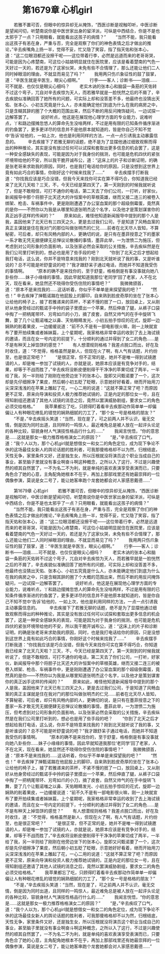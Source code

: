 # 　　第1679章 心机girl
　　若雅不置可否，但眼中的惊异却无从掩饰，“西医诊断是视触叩听，中医诊断是望闻问切，听楚南说你是中医世家出身的留洋派，可纵是中西结合，你是不是也太邪乎了一点？只用眼看，就能看出这孩子的病情？”
　　“当然不能，我只能看出这孩子有恙在身，严重与否，完全是观察了你们的神色表情之后才做出的推论，”辛去疾嘴角上扬一半，觉得不妥，忙又隐了笑容，指了指天佑和张本心，道：“这二位眼泪都还没擦干呢——这位带着行李，必然是远道而来的老哥哥哭，可能是因为心疼楚南，可这位小姑娘明显就住在医院里，应该是看着楚南的气色一天好过一天的，若还是为了这家伙哭，未免有些不合情理了，那么还能让他们二人同时掉眼泪的理由，不就显而易见了吗？”
　　我用两只伤爪象征性的鼓了鼓掌，道：“辛医生就是辛医生，眼尖心细啊。”
　　行李——客人；诊断书——泪痕……可不就是、也仅仅是眼尖心细吗？
　　老实木讷的张本心和脑袋一条筋的天佑转不过这个弯子，兀自对辛去疾惊为天人，而若雅早就是一脸恍然之后的不屑了，辛去疾貌似准确回答了她所有的问题，可实际上却和没答差不多，他最终也没猜出天佑、张本心、小初五究竟是什么人，亦未能确定他们到底为什么在我的病房之中，只是含糊其辞的圈了个大概的范围出来，然后不断的用反问掩饰疑问，一边试探一边解答罢了。
　　说好听点，他这是在展现他心理学方面的专业能力，说难听点，丫和路边摆摊忽悠人的算命先生没啥两样，不过是用有限的已知条件循序渐进的钓鱼罢了，更多更详尽的信息并不是他原本就知道的，皆是你自己不知不觉中‘告诉’给他的，一如上次，他也是利用同样的方法，一点一点引诱我主动暴露信息的。
　　辛去疾接下了若雅无聊的话题，绝不是为了显摆他通过细致观察而得出的种种推论，其实是没有放过任何可以试探和套取出更多信息的机会罢了，这是一种安全感缺失的表现，可能是因为对于我身份的揣测，也可能是危机四伏的紧张坏境带给他的不安，所以我干脆开诚布公，道：“这床上的片子和诊断证明，的确是张老哥来求助我的原因，同时，也是我打电话给你的原因，只是没想到这世界上竟有如此巧合的事情，你刚好这个时候来找我了……”
　　辛去疾摆手打断我道：“你找我应该是巧合没错，但我今天来找你可实在算不得巧合，你知道我已经来了北天几天啦？三天，不，今天已经是第四天了，第一天刚到的时候我就听说了，但是不敢相信，可打不通你的电话，第二天去了你们公司，一打听，好家伙，新闻报导中那个将胆子比天还大的许恒案中的草根英雄，继而又接二连三的被卷入绑架、枪击、车祸事件中，更是刚刚遭遇了办公室血案的那个超级倒霉蛋，竟然真的是你——不然你以为我是从哪里知道张明杰这个名字，以及他才是策划谋害你的真正凶手这样的传闻的？”
　　原来如此，难怪他知道新闻报导中提到的那个人是我，盖因他来了北天已有三四天之久，更是去过我们公司，于是知道了风畅血案的真正主谋就是住在我对门的那位叫做张明杰的仁兄……前者在北天尽人皆知，不算秘密，可后者，却只有风畅内部的人，更确切的说，是只有在墨菲授意之下的墨家一系才敢无凭无据便肆无忌惮议论散播的事情，墨菲此举，一为泄愤二为施压，但考虑到对公司形象的负面影响，以及张家必然会采取的公关措施，辛去疾纵然是在我们公司里打听到的，想必也是用了些手段的吧？
　　“你到了北天之后才想起给我打电话，这么说，你并不是特意来找我的？刚到北天就听说了我的事，又是听谁说的？总不可能是听舒童说的吧？”我才跟舒呆子通过电话，而她并不知道我受伤的事情啊。
　　“原本的确不是来找你的，至于舒童，格格倒是有事没事就向她八卦些你……妹子小缘缘的事情，因此早就知道我那位‘老同学’回了老家，人不在北天，现在看来，她显然还不晓得你受伤住院的事情吧？”
　　我微微颌首，道：“原本不是来找我的……这话听着，你似乎不单单是来探望我的吧？”
　　“然也！” 辛去疾掸了掸甄诺踹在他屁股上的脚印，自来熟到脸皮奇厚的坐在了张本心让给他的椅子上，接了若雅递来的茶杯，不紧不慢的抿了一口，放回桌上，又从刚好从他身旁经过的甄诺手中拎的袋子里摸出一个苹果，然后伸直了腿，从裤子口袋中掏了一把柄尾带环、刃弯如爪的小刀，摘了皮套，自然又帅气的在手中旋转飞舞，耍了几个让甄诺嗤之以鼻、天佑眼睛发光、小初五拍手惊叹的花式，旋即一边娴熟的削着果皮，一边缓缓说道：“前不久不是有一部电影很火嘛，刚一上映就宣布了要开拍续集或者姊妹篇，上个星期呢，我家格格非常幸运的收到了去上海试镜的邀请，而且在女一号内定的前提下，十分顺利的通过并得到了女二的角色……是不是有种天上掉馅饼的感觉？”
　　有人想潜规则格格？我差点脱口而出，好在及时收住，道：“不觉得，格格虽然是新人，但现在火了啊，有人气有话题，片约纷至，也是很正常吧？”
　　“是很正常，但不正常的是，她并不是唯一得到试镜邀请的人，却是唯一参加了试镜的人，亦就是说，她原本应该是有竞争对手的，结果，却等于不战而胜了，”辛去疾将没断皮便削得干干净净的苹果切成了两半，一半给了我，另一半则给了刚刚在他旁边坐下的张本心，旋即又问甄诺要了一个，这次却是先仔细擦净了果皮，然后朝小初五眨了眨眼，示意她好好看着，继而开始用刀尖深深浅浅的在苹果上雕起了花，一心二用的说道：“这就不算正常了吧？而原因更不正常，原来向导演和投资人极力推荐她试镜的，正是内定的那位女一号，且在得知剧组还邀请了其他人试镜的消息之后，竟然以罢演威胁剧组，要求女二的角色必须交给格格。”
　　我苹果都忘了吃，只顾得盯着看辛去疾那动作简单单一却偏偏让人有种眼花缭乱的错觉的娴熟细腻的刀工了，“那个女一号是格格的朋友？”
　　“不是，”辛去疾摇头笑道：“当然，现在是了，可之前两人并不认识，毫无交情，倒是因为同时出道，且同样的一鸣惊人，最近难免总是被人放在一起评头论足的各种比较，容貌身材人气演技性格品行什么的……”
　　我闻言恍悟，“你的意思是……这就是那女一极力推荐格格演女二的原因？”
　　“是，”辛去疾叹了口气，道：“我个人以为，那个心机girl就是想借女一和女二的角色定位，成为现下争论不休的这场最佳女新人的舆论话题的胜利者，可我那傻格格却不以为然，归根结底，天性无争，家里条件又好，还是独生女，所以压根就没将演员这个职业当成自己的事业，甚至脑子里就没有事业啊奋斗啊这种概念，之所以入了这行，不过是兴趣使然的顺其自然罢了，一不为名二不为利，就是单纯的喜欢表演享受表演而已，只要角色合了她的心意，主角配角她根本不在乎，再加上那部戏里还有她最崇拜的一位偶像参演，莫说是女二号了，能让她客串跑个龙套她都会对人家感恩戴德……”

　　第1679章 心机girl
　　若雅不置可否，但眼中的惊异却无从掩饰，“西医诊断是视触叩听，中医诊断是望闻问切，听楚南说你是中医世家出身的留洋派，可纵是中西结合，你是不是也太邪乎了一点？只用眼看，就能看出这孩子的病情？”
　　“当然不能，我只能看出这孩子有恙在身，严重与否，完全是观察了你们的神色表情之后才做出的推论，”辛去疾嘴角上扬一半，觉得不妥，忙又隐了笑容，指了指天佑和张本心，道：“这二位眼泪都还没擦干呢——这位带着行李，必然是远道而来的老哥哥哭，可能是因为心疼楚南，可这位小姑娘明显就住在医院里，应该是看着楚南的气色一天好过一天的，若还是为了这家伙哭，未免有些不合情理了，那么还能让他们二人同时掉眼泪的理由，不就显而易见了吗？”
　　我用两只伤爪象征性的鼓了鼓掌，道：“辛医生就是辛医生，眼尖心细啊。”
　　行李——客人；诊断书——泪痕……可不就是、也仅仅是眼尖心细吗？
　　老实木讷的张本心和脑袋一条筋的天佑转不过这个弯子，兀自对辛去疾惊为天人，而若雅早就是一脸恍然之后的不屑了，辛去疾貌似准确回答了她所有的问题，可实际上却和没答差不多，他最终也没猜出天佑、张本心、小初五究竟是什么人，亦未能确定他们到底为什么在我的病房之中，只是含糊其辞的圈了个大概的范围出来，然后不断的用反问掩饰疑问，一边试探一边解答罢了。
　　说好听点，他这是在展现他心理学方面的专业能力，说难听点，丫和路边摆摊忽悠人的算命先生没啥两样，不过是用有限的已知条件循序渐进的钓鱼罢了，更多更详尽的信息并不是他原本就知道的，皆是你自己不知不觉中‘告诉’给他的，一如上次，他也是利用同样的方法，一点一点引诱我主动暴露信息的。
　　辛去疾接下了若雅无聊的话题，绝不是为了显摆他通过细致观察而得出的种种推论，其实是没有放过任何可以试探和套取出更多信息的机会罢了，这是一种安全感缺失的表现，可能是因为对于我身份的揣测，也可能是危机四伏的紧张坏境带给他的不安，所以我干脆开诚布公，道：“这床上的片子和诊断证明，的确是张老哥来求助我的原因，同时，也是我打电话给你的原因，只是没想到这世界上竟有如此巧合的事情，你刚好这个时候来找我了……”
　　辛去疾摆手打断我道：“你找我应该是巧合没错，但我今天来找你可实在算不得巧合，你知道我已经来了北天几天啦？三天，不，今天已经是第四天了，第一天刚到的时候我就听说了，但是不敢相信，可打不通你的电话，第二天去了你们公司，一打听，好家伙，新闻报导中那个将胆子比天还大的许恒案中的草根英雄，继而又接二连三的被卷入绑架、枪击、车祸事件中，更是刚刚遭遇了办公室血案的那个超级倒霉蛋，竟然真的是你——不然你以为我是从哪里知道张明杰这个名字，以及他才是策划谋害你的真正凶手这样的传闻的？”
　　原来如此，难怪他知道新闻报导中提到的那个人是我，盖因他来了北天已有三四天之久，更是去过我们公司，于是知道了风畅血案的真正主谋就是住在我对门的那位叫做张明杰的仁兄……前者在北天尽人皆知，不算秘密，可后者，却只有风畅内部的人，更确切的说，是只有在墨菲授意之下的墨家一系才敢无凭无据便肆无忌惮议论散播的事情，墨菲此举，一为泄愤二为施压，但考虑到对公司形象的负面影响，以及张家必然会采取的公关措施，辛去疾纵然是在我们公司里打听到的，想必也是用了些手段的吧？
　　“你到了北天之后才想起给我打电话，这么说，你并不是特意来找我的？刚到北天就听说了我的事，又是听谁说的？总不可能是听舒童说的吧？”我才跟舒呆子通过电话，而她并不知道我受伤的事情啊。
　　“原本的确不是来找你的，至于舒童，格格倒是有事没事就向她八卦些你……妹子小缘缘的事情，因此早就知道我那位‘老同学’回了老家，人不在北天，现在看来，她显然还不晓得你受伤住院的事情吧？”
　　我微微颌首，道：“原本不是来找我的……这话听着，你似乎不单单是来探望我的吧？”
　　“然也！” 辛去疾掸了掸甄诺踹在他屁股上的脚印，自来熟到脸皮奇厚的坐在了张本心让给他的椅子上，接了若雅递来的茶杯，不紧不慢的抿了一口，放回桌上，又从刚好从他身旁经过的甄诺手中拎的袋子里摸出一个苹果，然后伸直了腿，从裤子口袋中掏了一把柄尾带环、刃弯如爪的小刀，摘了皮套，自然又帅气的在手中旋转飞舞，耍了几个让甄诺嗤之以鼻、天佑眼睛发光、小初五拍手惊叹的花式，旋即一边娴熟的削着果皮，一边缓缓说道：“前不久不是有一部电影很火嘛，刚一上映就宣布了要开拍续集或者姊妹篇，上个星期呢，我家格格非常幸运的收到了去上海试镜的邀请，而且在女一号内定的前提下，十分顺利的通过并得到了女二的角色……是不是有种天上掉馅饼的感觉？”
　　有人想潜规则格格？我差点脱口而出，好在及时收住，道：“不觉得，格格虽然是新人，但现在火了啊，有人气有话题，片约纷至，也是很正常吧？”
　　“是很正常，但不正常的是，她并不是唯一得到试镜邀请的人，却是唯一参加了试镜的人，亦就是说，她原本应该是有竞争对手的，结果，却等于不战而胜了，”辛去疾将没断皮便削得干干净净的苹果切成了两半，一半给了我，另一半则给了刚刚在他旁边坐下的张本心，旋即又问甄诺要了一个，这次却是先仔细擦净了果皮，然后朝小初五眨了眨眼，示意她好好看着，继而开始用刀尖深深浅浅的在苹果上雕起了花，一心二用的说道：“这就不算正常了吧？而原因更不正常，原来向导演和投资人极力推荐她试镜的，正是内定的那位女一号，且在得知剧组还邀请了其他人试镜的消息之后，竟然以罢演威胁剧组，要求女二的角色必须交给格格。”
　　我苹果都忘了吃，只顾得盯着看辛去疾那动作简单单一却偏偏让人有种眼花缭乱的错觉的娴熟细腻的刀工了，“那个女一号是格格的朋友？”
　　“不是，”辛去疾摇头笑道：“当然，现在是了，可之前两人并不认识，毫无交情，倒是因为同时出道，且同样的一鸣惊人，最近难免总是被人放在一起评头论足的各种比较，容貌身材人气演技性格品行什么的……”
　　我闻言恍悟，“你的意思是……这就是那女一极力推荐格格演女二的原因？”
　　“是，”辛去疾叹了口气，道：“我个人以为，那个心机girl就是想借女一和女二的角色定位，成为现下争论不休的这场最佳女新人的舆论话题的胜利者，可我那傻格格却不以为然，归根结底，天性无争，家里条件又好，还是独生女，所以压根就没将演员这个职业当成自己的事业，甚至脑子里就没有事业啊奋斗啊这种概念，之所以入了这行，不过是兴趣使然的顺其自然罢了，一不为名二不为利，就是单纯的喜欢表演享受表演而已，只要角色合了她的心意，主角配角她根本不在乎，再加上那部戏里还有她最崇拜的一位偶像参演，莫说是女二号了，能让她客串跑个龙套她都会对人家感恩戴德……”
